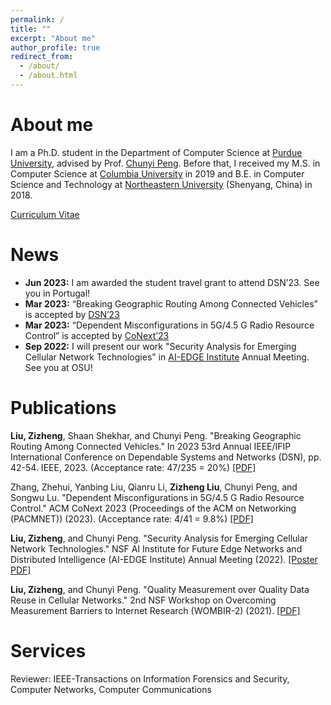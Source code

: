 ```yaml
---
permalink: /
title: ""
excerpt: "About me"
author_profile: true
redirect_from:
  - /about/
  - /about.html
---
```


About me
=====
I am a Ph.D. student in the Department of Computer Science at [Purdue University](https://www.cs.purdue.edu/), advised by Prof. [Chunyi Peng](https://www.cs.purdue.edu/homes/chunyi/). Before that, I received my M.S. in Computer Science at [Columbia University](https://www.cs.columbia.edu/) in 2019 and B.E. in Computer Science and Technology at [Northeastern University](http://www.cse.neu.edu.cn/) (Shenyang, China) in 2018.

[Curriculum Vitae](https://Cangjie103.github.io/files/research_zizheng_purdue_2023.pdf)

News
======
- **Jun 2023:** I am awarded the student travel grant to attend DSN’23. See you in Portugal!
- **Mar 2023:** “Breaking Geographic Routing Among Connected Vehicles” is accepted by [DSN’23](https://dsn2023.dei.uc.pt/)
- **Mar 2023:** “Dependent Misconfigurations in 5G/4.5 G Radio Resource Control” is accepted by [CoNext’23](https://conferences.sigcomm.org/co-next/2023/#!/home)
- **Sep 2022:** I will present our work "Security Analysis for Emerging Cellular Network Technologies" in [AI-EDGE Institute](https://aiedge.osu.edu/) Annual Meeting. See you at OSU!

Publications
======
**Liu, Zizheng**, Shaan Shekhar, and Chunyi Peng. "Breaking Geographic Routing Among Connected Vehicles." In 2023 53rd Annual IEEE/IFIP International Conference on Dependable Systems and Networks (DSN), pp. 42-54. IEEE, 2023. (Acceptance rate: 47/235 = 20%) [[PDF]](https://www.cs.purdue.edu/homes/chunyi/pubs/dsn23-liu.pdf)

Zhang, Zhehui, Yanbing Liu, Qianru Li, **Zizheng Liu**, Chunyi Peng, and Songwu Lu. "Dependent Misconfigurations in 5G/4.5 G Radio Resource Control." ACM CoNext 2023 (Proceedings of the ACM on Networking (PACMNET)) (2023). (Acceptance rate: 4/41 = 9.8%) [[PDF]](https://www.cs.purdue.edu/homes/chunyi/pubs/conext23-zhang.pdf)

**Liu, Zizheng**, and Chunyi Peng. "Security Analysis for Emerging Cellular Network Technologies." 
NSF AI Institute for Future Edge Networks and Distributed Intelligence (AI-EDGE Institute) Annual Meeting (2022). [[Poster PDF]](https://Cangjie103.github.io/files/sec_emerge_poster.pdf)

**Liu, Zizheng**, and Chunyi Peng. "Quality Measurement over Quality Data Reuse in Cellular Networks." 2nd NSF Workshop on Overcoming Measurement Barriers to Internet Research (WOMBIR-2) (2021). [[PDF]](https://www.caida.org/workshops/wombir/2104/slides/wombir2-peng-paper.pdf)

Services
======
Reviewer: IEEE-Transactions on Information Forensics and Security, Computer Networks, Computer Communications
